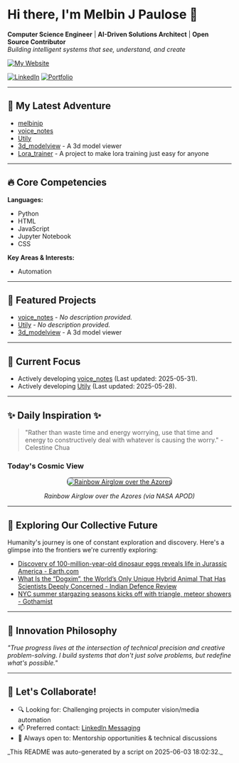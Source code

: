 # Hi there, I'm Melbin J Paulose 👋
**Computer Science Engineer** | **AI-Driven Solutions Architect** | **Open Source Contributor**  
*Building intelligent systems that see, understand, and create*

[![My Website](https://img.shields.io/badge/Website-wecanuseai.com-brightgreen?style=flat)](https://wecanuseai.com)

[![LinkedIn](https://img.shields.io/badge/LinkedIn-Connect%20Professionally-blue?style=flat&logo=linkedin)](https://www.linkedin.com/in/melbinjpaulose)
[![Portfolio](https://img.shields.io/badge/Portfolio-See%20My%20Work-important)](https://melbinjp.github.io/Utily/)

---

## 🚀 My Latest Adventure

<!-- REPO_LIST_START -->
* [melbinjp](https://github.com/melbinjp/melbinjp)
* [voice_notes](https://github.com/melbinjp/voice_notes)
* [Utily](https://github.com/melbinjp/Utily)
* [3d_modelview](https://github.com/melbinjp/3d_modelview) - A 3d model viewer
* [Lora_trainer](https://github.com/melbinjp/Lora_trainer) - A project to make lora training just easy for anyone
<!-- REPO_LIST_END -->

---

## 🔥 Core Competencies

<!-- CORE_COMPETENCIES_START -->
**Languages:**
* Python
* HTML
* JavaScript
* Jupyter Notebook
* CSS

**Key Areas & Interests:**
* Automation
<!-- CORE_COMPETENCIES_END -->

---

## 🚀 Featured Projects

<!-- FEATURED_PROJECTS_START -->
* [voice_notes](https://github.com/melbinjp/voice_notes) - _No description provided._
* [Utily](https://github.com/melbinjp/Utily) - _No description provided._
* [3d_modelview](https://github.com/melbinjp/3d_modelview) - A 3d model viewer
<!-- FEATURED_PROJECTS_END -->

---

## 📌 Current Focus

<!-- CURRENT_FOCUS_START -->
* Actively developing [voice_notes](https://github.com/melbinjp/voice_notes) (Last updated: 2025-05-31).
* Actively developing [Utily](https://github.com/melbinjp/Utily) (Last updated: 2025-05-28).
<!-- CURRENT_FOCUS_END -->

---

## ✨ Daily Inspiration ✨

<!-- INSPIRATION_START -->
> "Rather than waste time and energy worrying, use that time and energy to constructively deal with whatever is causing the worry." - Celestine Chua

### Today's Cosmic View


<p align="center">
  <a href="https://apod.nasa.gov/apod/image/2506/GravityWaves_Claro_1486.jpg" target="_blank">
    <img src="https://apod.nasa.gov/apod/image/2506/GravityWaves_Claro_1486.jpg" alt="Rainbow Airglow over the Azores" border="1" style="max-width: 100%; height: auto; border-radius: 8px;">
  </a>
</p>
<p align="center"><em>Rainbow Airglow over the Azores (via NASA APOD)</em></p>

<!-- INSPIRATION_END -->

---

## 🌌 Exploring Our Collective Future

Humanity's journey is one of constant exploration and discovery. Here's a glimpse into the frontiers we're currently exploring:

<!-- FUTURE_INSIGHTS_START -->
* [Discovery of 100-million-year-old dinosaur eggs reveals life in Jurassic America - Earth.com](https://www.earth.com/news/100-million-year-old-dinosaur-eggs-show-glimpses-of-life-in-jurassic-america/)
* [What Is the “Dogxim”, the World’s Only Unique Hybrid Animal That Has Scientists Deeply Concerned - Indian Defence Review](https://indiandefencereview.com/what-is-the-dogxim-the-worlds-only-unique-hybrid-animal-that-has-scientists-deeply-concerned/)
* [NYC summer stargazing seasons kicks off with triangle, meteor showers - Gothamist](https://gothamist.com/news/nyc-summer-stargazing-seasons-kicks-off-with-triangle-meteor-showers)
<!-- FUTURE_INSIGHTS_END -->

---

## 💬 Innovation Philosophy

*"True progress lives at the intersection of technical precision and creative problem-solving. I build systems that don't just solve problems, but redefine what's possible."*

---

## 🤝 Let's Collaborate!

- 🔍 Looking for: Challenging projects in computer vision/media automation
- 📫 Preferred contact: [LinkedIn Messaging](https://www.linkedin.com/in/melbinjpaulose)
- 🌱 Always open to: Mentorship opportunities & technical discussions

<!-- TIMESTAMP -->_This README was auto-generated by a script on 2025-06-03 18:02:32._<!-- /TIMESTAMP -->
